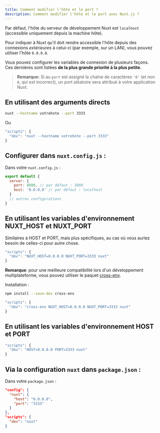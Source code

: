 ```yaml
---
title: Comment modifier l'hôte et le port ?
description: Comment modifier l'hôte et le port avec Nuxt.js ?
---
```


Par défaut, l'hôte du serveur de développement Nuxt est `localhost` (accessible uniquement depuis la machine hôte).

Pour indiquer à Nuxt qu'il doit rendre accessible l'hôte depuis des connexions _extérieures_ à celui-ci (par exemple, sur un LAN), vous pouvez utiliser l'hôte `0.0.0.0`.

Vous pouvez configurer les variables de connexion de plusieurs façons. Ces dernières sont listées **de la plus grande priorité à la plus petite**.

> **Remarque:** Si au `port` est assigné la chaîne de caractères `'0'` (et non `0`, qui est incorrect), un port aléatoire sera attribué à votre application Nuxt.

## En utilisant des arguments directs

```sh
nuxt --hostname votrehote --port 3333
```
Ou
```js
"scripts": {
  "dev": "nuxt --hostname votrehote --port 3333"
}
```

## Configurer dans `nuxt.config.js` :

Dans votre `nuxt.config.js` :

```js
export default {
  server: {
    port: 8000, // par défaut : 3000
    host: '0.0.0.0' // par défaut : localhost
  }
  // autres configurations
}
```

## En utilisant les variables d'environnement NUXT_HOST et NUXT_PORT

Similaires à HOST et PORT, mais plus spécifiques, au cas où vous auriez besoin de celles-ci pour autre chose. 

```js
"scripts": {
  "dev": "NUXT_HOST=0.0.0.0 NUXT_PORT=3333 nuxt"
}
```

**Remarque**: pour une meilleure compatibilité lors d'un développement multiplateforme, vous pouvez utiliser le paquet [cross-env](https://www.npmjs.com/package/cross-env).

Installation :

```bash
npm install --save-dev cross-env
```

```js
"scripts": {
  "dev": "cross-env NUXT_HOST=0.0.0.0 NUXT_PORT=3333 nuxt"
}
```

## En utilisant les variables d'environnement HOST et PORT

```js
"scripts": {
  "dev": "HOST=0.0.0.0 PORT=3333 nuxt"
}
```

## Via la configuration `nuxt` dans `package.json` :

Dans votre `package.json` :

```json
"config": {
  "nuxt": {
    "host": "0.0.0.0",
    "port": "3333"
  }
},
"scripts": {
  "dev": "nuxt"
}
```
